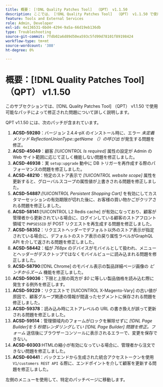 ```yaml
---
title: 概要： [!DNL Quality Patches Tool]  （QPT） v1.1.50
description: ここでは、 [!DNL Quality Patches Tool]  （QPT） v1.1.50 で使用可能なパッチによって修正された問題について詳しく説明します。
feature: Tools and External Services
role: Admin, Developer
exl-id: 4e136531-6bd4-4294-9a5a-66d19eb136db
type: Troubleshooting
source-git-commit: 7fdb02a6d89d50ea593c5fd99d78101f89198424
workflow-type: tm+mt
source-wordcount: '388'
ht-degree: 0%

---
```


# 概要：[!DNL Quality Patches Tool] （QPT） v1.1.50

このサブセクションでは、[!DNL Quality Patches Tool] （QPT） v1.1.50 で使用可能なパッチによって修正された問題について詳しく説明します。

QPT v1.1.50 には、次のパッチが含まれています。

1. **ACSD-59280**：バージョン 2.4.4-pX のインストール時に、エラー *未定義メソッド ReflectionUnionType::getName （）の呼び出* が発生する問題を修正。
1. **ACSD-45049**：顧客 *[!UICONTROL Is required]* 属性の設定が Admin の Web サイト範囲に応じて正しく機能しない問題を修正しました。
1. **ACSD-46938**：実 `setup:upgrade` 動中に DB トリガーを再作成する際のパフォーマンスの問題を修正しました。
1. **ACSD-48210**：特定のストア表示で *[!UICONTROL website scope]* 属性を更新すると、グローバルスコープの属性値が上書きされる問題を修正しました。
1. **ACSD-54887**:*[!UICONTROL Persistent Shopping Cart]* を有効にしてカスタマーセッションの有効期限が切れた後に、お客様の買い物かごがクリアされる問題を修正しました。
1. **ACSD-58141**:[!UICONTROL L2 Redis cache] が有効になっており、顧客が管理者から更新されている場合に、ログインしている顧客のストアフロント領域で `PHPSESSID` が POST リクエストを再生成する問題を修正しました。
1. **ACSD-58352**：リクエストヘッダーでデフォルト以外のストア表示が指定されている場合に、デフォルトのストア表示の戻り属性ラベルがGraphQL API を介して返される問題を修正しました。
1. **ACSD-58442**：幅が *768px* のデバイスがモバイルとして扱われ、メニューとヘッダーがデスクトップではなくモバイルビューに読み込まれる問題を修正しました。
1. **ACSD-58790**:[!DNL Chrome] のモバイル表示の製品詳細ページ画像の *ピンチからズーム* 機能を修正しました。
1. **ACSD-59036**：下限と上限の両方が *$0* に等しい製品価格を読み込む際に発生する例外を修正します。
1. **ACSD-59229**：リクエストで [!UICONTROL X-Magento-Vary] の古い値が原因で、顧客グループ関連の情報が間違ったセグメントに保存される問題を修正しました。
1. **ACSD-59378**：読み込み時にストアレベルの URL の書き換えが誤って更新される問題を修正しました。
1. **ACSD-59514**：管理領域内のフォームがロックを解除せずに *[!DNL Page Builder]を 5 秒間レンダリングしてい [!DNL Page Builder] 問題を修正。フォーム* 送信後にブラウザーコンソールに表示されるエラーで、変更を保存できない。
1. **ACSD-60303**:HTMLの縮小が有効になっている場合に、管理者から注文できない問題を修正しました。
1. **ACSD-60441**：バックエンドから生成された統合アクセストークンを使用 `V1/customers REST API` る際に、エンドポイントを介して顧客を更新する問題を修正しました。

左側のメニューを使用して、特定のパッチページに移動します。
